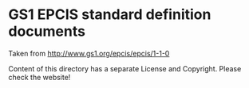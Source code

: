 # GS1 EPCIS standard definition documents
Taken from
http://www.gs1.org/epcis/epcis/1-1-0

Content of this directory has a separate License and Copyright. Please check the website!